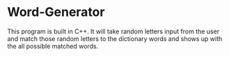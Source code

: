 # Word-Generator
This program is built in C++. It will take random letters input from the user and match those random letters to the dictionary words and shows up with the all possible matched words.
